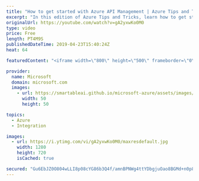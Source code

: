 ```yaml
---
title: "How to get started with Azure API Management | Azure Tips and Tricks"
excerpt: "In this edition of Azure Tips and Tricks, learn how to get started with Azure API Management, a service that helps protect and manage your APIs.   For more tips and tricks, visit: http://azuredev.tips     Get started with 12 months of free services and $200 USD in credit. Create your free account today"
originalUrl: https://youtube.com/watch?v=gA2yxwKo0M0
type: video
price: Free
length: PT4M9S
publishedDateTime: 2019-04-23T15:40:24Z
heat: 64

featuredContent: "<iframe width=\"800\" height=\"500\" frameborder=\"0\" src=\"https://www.youtube.com/embed/gA2yxwKo0M0\" allow=\"accelerometer; autoplay; encrypted-media; gyroscope; picture-in-picture\" allowfullscreen></iframe>"

provider:
  name: Microsoft
  domain: microsoft.com
  images:
    - url: https://smartableai.github.io/microsoft-azure/assets/images/organizations/microsoft.com-50x50.jpg
      width: 50
      height: 50

topics:
  - Azure
  - Integration

images:
  - url: https://i.ytimg.com/vi/gA2yxwKo0M0/maxresdefault.jpg
    width: 1280
    height: 720
    isCached: true

secured: "Gu6EbJZ0O804wLLI8p08cYG86b3Q4f/amnBPNWg4ttYDbgjuOao8BGMd+n0p8D25w7aPOQLKPg4o8XofO9gZbBv2cqPwQ0D4ee6kFJegW0NBbO9oib3K3oNJXTVZ4AeSJEj+awSGndd82KuUpsURaLaVGhBTfVgJc3z4gZIrxlf4YSMM4fuvZaN4iFwMrd2fRcbVZs4ra8nfCG/6qyANPodbx4+JuW22SWroXH7JNfUlUzhXBD41Luet2VnAfhCjUCVQvYOFWMJ0LnjPqnQM+BNAwsw/k3LUBX7qDUf1M/2dcF6c33bV0tO4gAYy5Qj/nsYoeRISfANB5sXY7JJUZiDqfGdZWsxlFGmyLMDVddu18SLEasG2WfErZ8ix5g3zC8X0FCY2gcuLlupO69QzsNCQH41saVR0naf9qByT3s0=;G756nMFwnDbE4puTmE0m4g=="
---
```


